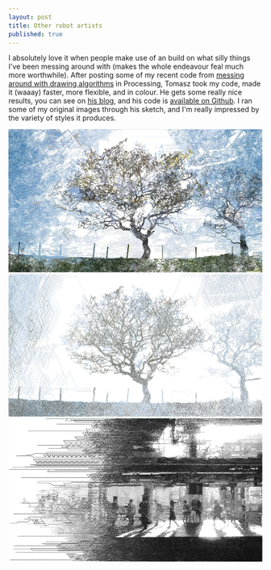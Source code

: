 ```yaml
---
layout: post
title: Other robot artists
published: true
---
```


I absolutely love it when people make use of an build on what silly things I've been messing around with (makes the whole endeavour feal much more worthwhile). After posting some of my recent code from [messing around with drawing algorithms](http://buntworthy.github.io/Robot-artist-revisted/) in Processing, Tomasz took my code, made it (waaay) faster, more flexible, and in colour. He gets some really nice results, you can see on [his blog](http://generateme.tumblr.com/post/115931019500/generative-drawing-based-on-justins-work-and), and his code is [available on Github](https://github.com/tsulej/GenerateMe/tree/master/drawing_strokes). I ran some of my original images through his sketch, and I'm really impressed by the variety of styles it produces.

![Generative tree sketch 1](/images/2015-04-12_tree_1.jpg)
![Generative tree sketch 2](/images/2015-04-12_tree_2.jpg)
![Generative Tokyo sketch](/images/2015-04-12_tokyo.jpg)